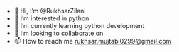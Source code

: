 - 👋 Hi, I’m @RukhsarZilani
- 👀 I’m interested in python
- 🌱 I’m currently learning python development
- 💞️ I’m looking to collaborate on 
- 📫 How to reach me rukhsar.mujtabi0299@gmail.com
<!---
RukhsarZilani/RukhsarZilani is a ✨ special ✨ repository because its `README.md` (this file) appears on your GitHub profile.
You can click the Preview link to take a look at your changes.
--->
